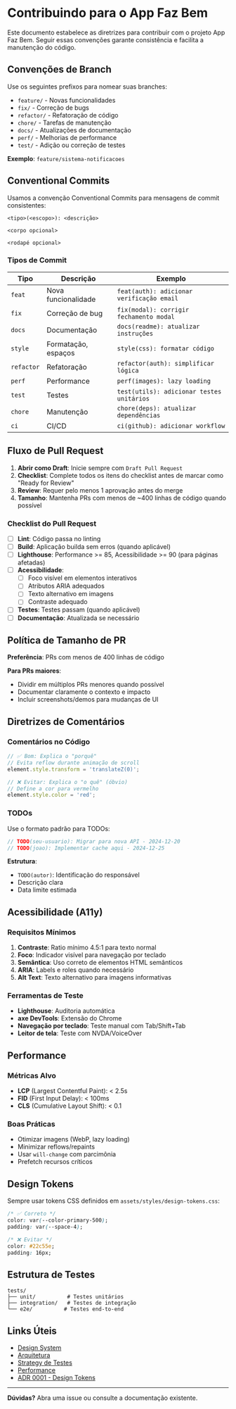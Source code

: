 # Contribuindo para o App Faz Bem

Este documento estabelece as diretrizes para contribuir com o projeto App Faz Bem. Seguir essas convenções garante consistência e facilita a manutenção do código.

## Convenções de Branch

Use os seguintes prefixos para nomear suas branches:

- `feature/` - Novas funcionalidades
- `fix/` - Correção de bugs
- `refactor/` - Refatoração de código
- `chore/` - Tarefas de manutenção
- `docs/` - Atualizações de documentação
- `perf/` - Melhorias de performance
- `test/` - Adição ou correção de testes

**Exemplo**: `feature/sistema-notificacoes`

## Conventional Commits

Usamos a convenção Conventional Commits para mensagens de commit consistentes:

```
<tipo>(<escopo>): <descrição>

<corpo opcional>

<rodapé opcional>
```

### Tipos de Commit

| Tipo | Descrição | Exemplo |
|------|-----------|---------|
| `feat` | Nova funcionalidade | `feat(auth): adicionar verificação email` |
| `fix` | Correção de bug | `fix(modal): corrigir fechamento modal` |
| `docs` | Documentação | `docs(readme): atualizar instruções` |
| `style` | Formatação, espaços | `style(css): formatar código` |
| `refactor` | Refatoração | `refactor(auth): simplificar lógica` |
| `perf` | Performance | `perf(images): lazy loading` |
| `test` | Testes | `test(utils): adicionar testes unitários` |
| `chore` | Manutenção | `chore(deps): atualizar dependências` |
| `ci` | CI/CD | `ci(github): adicionar workflow` |

## Fluxo de Pull Request

1. **Abrir como Draft**: Inicie sempre com `Draft Pull Request`
2. **Checklist**: Complete todos os itens do checklist antes de marcar como "Ready for Review"
3. **Review**: Requer pelo menos 1 aprovação antes do merge
4. **Tamanho**: Mantenha PRs com menos de ~400 linhas de código quando possível

### Checklist do Pull Request

- [ ] **Lint**: Código passa no linting
- [ ] **Build**: Aplicação builda sem erros (quando aplicável)
- [ ] **Lighthouse**: Performance >= 85, Acessibilidade >= 90 (para páginas afetadas)
- [ ] **Acessibilidade**: 
  - [ ] Foco visível em elementos interativos
  - [ ] Atributos ARIA adequados
  - [ ] Texto alternativo em imagens
  - [ ] Contraste adequado
- [ ] **Testes**: Testes passam (quando aplicável)
- [ ] **Documentação**: Atualizada se necessário

## Política de Tamanho de PR

**Preferência**: PRs com menos de 400 linhas de código

**Para PRs maiores**:
- Dividir em múltiplos PRs menores quando possível
- Documentar claramente o contexto e impacto
- Incluir screenshots/demos para mudanças de UI

## Diretrizes de Comentários

### Comentários no Código

```javascript
// ✅ Bom: Explica o "porquê"
// Evita reflow durante animação de scroll
element.style.transform = 'translateZ(0)';

// ❌ Evitar: Explica o "o quê" (óbvio)
// Define a cor para vermelho
element.style.color = 'red';
```

### TODOs

Use o formato padrão para TODOs:

```javascript
// TODO(seu-usuario): Migrar para nova API - 2024-12-20
// TODO(joao): Implementar cache aqui - 2024-12-25
```

**Estrutura**:
- `TODO(autor)`: Identificação do responsável
- Descrição clara
- Data limite estimada

## Acessibilidade (A11y)

### Requisitos Mínimos

1. **Contraste**: Ratio mínimo 4.5:1 para texto normal
2. **Foco**: Indicador visível para navegação por teclado
3. **Semântica**: Uso correto de elementos HTML semânticos
4. **ARIA**: Labels e roles quando necessário
5. **Alt Text**: Texto alternativo para imagens informativas

### Ferramentas de Teste

- **Lighthouse**: Auditoria automática
- **axe DevTools**: Extensão do Chrome
- **Navegação por teclado**: Teste manual com Tab/Shift+Tab
- **Leitor de tela**: Teste com NVDA/VoiceOver

## Performance

### Métricas Alvo

- **LCP** (Largest Contentful Paint): < 2.5s
- **FID** (First Input Delay): < 100ms
- **CLS** (Cumulative Layout Shift): < 0.1

### Boas Práticas

- Otimizar imagens (WebP, lazy loading)
- Minimizar reflows/repaints
- Usar `will-change` com parcimônia
- Prefetch recursos críticos

## Design Tokens

Sempre usar tokens CSS definidos em `assets/styles/design-tokens.css`:

```css
/* ✅ Correto */
color: var(--color-primary-500);
padding: var(--space-4);

/* ❌ Evitar */
color: #22c55e;
padding: 16px;
```

## Estrutura de Testes

```
tests/
├── unit/          # Testes unitários
├── integration/   # Testes de integração
└── e2e/          # Testes end-to-end
```

## Links Úteis

- [Design System](docs/design-system/tokens.md)
- [Arquitetura](docs/architecture/modules.md)
- [Strategy de Testes](docs/testing/strategy.md)
- [Performance](docs/performance/strategy.md)
- [ADR 0001 - Design Tokens](docs/adr/0001-design-tokens.md)

---

**Dúvidas?** Abra uma issue ou consulte a documentação existente.